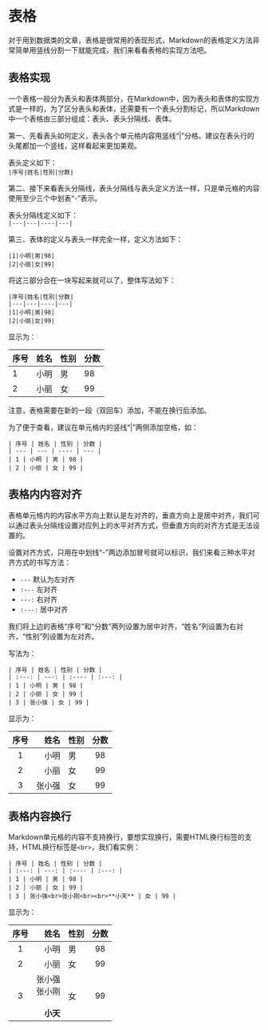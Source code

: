 # 表格
对于用到数据类的文章，表格是很常用的表现形式，Markdown的表格定义方法非常简单用竖线分割一下就能完成，我们来看看表格的实现方法吧。

## 表格实现
一个表格一般分为表头和表体两部分，在Markdown中，因为表头和表体的实现方式是一样的，为了区分表头和表体，还需要有一个表头分割标记，所以Markdown中一个表格由三部分组成：表头、表头分隔线、表体。

第一、先看表头如何定义，表头各个单元格内容用竖线“|”分格。建议在表头行的头尾都加一个竖线，这样看起来更加美观。

表头定义如下：  
`|序号|姓名|性别|分数|`

第二、接下来看表头分隔线，表头分隔线与表头定义方法一样，只是单元格的内容使用至少三个中划表“-”表示。

表头分隔线定义如下：  
`|---|---|----|---|`

第三、表体的定义与表头一样完全一样，定义方法如下：  

    |1|小明|男|98|
    |2|小丽|女|99|
    
将这三部分合在一块写起来就可以了，整体写法如下：

    |序号|姓名|性别|分数|   
    |---|---|----|---|
    |1|小明|男|98|
    |2|小丽|女|99|
    
显示为：  

|序号|姓名|性别|分数|   
|---|---|----|---|
|1|小明|男|98|
|2|小丽|女|99|

注意，表格需要在新的一段（双回车）添加，不能在换行后添加。

为了便于查看，建议在单元格内的竖线“|”两侧添加空格，如：

    | 序号 | 姓名 | 性别 | 分数 |   
    | --- | --- | ---- | --- |
    | 1 | 小明 | 男 | 98 |
    | 2 | 小丽 | 女 | 99 |
    
## 表格内内容对齐
表格单元格内的内容水平方向上默认是左对齐的，垂直方向上是居中对齐，我们可以通过表头分隔线设置对应列上的水平对齐方式，但垂直方向的对齐方式是无法设置的。

设置对齐方式，只用在中划线“-”两边添加冒号就可以标识，我们来看三种水平对齐方式的书写方法：

+ `---` 默认为左对齐
+ `:---` 左对齐
+  `---:` 右对齐
+  `:---:` 居中对齐

我们将上边的表格“序号”和“分数”两列设置为居中对齐，“姓名”列设置为右对齐，“性别”列设置为左对齐。

写法为：

    | 序号 | 姓名 | 性别 | 分数 |   
    | :---: | ---: | :---- | :---: |
    | 1 | 小明 | 男 | 98 |
    | 2 | 小丽 | 女 | 99 |
    | 3 | 张小强 | 女 | 99 |
    
显示为：

| 序号 | 姓名 | 性别 | 分数 |   
| :---: | ---: | :---- | :---: |
| 1 | 小明 | 男 | 98 |
| 2 | 小丽 | 女 | 99 |
| 3 | 张小强 | 女 | 99 |

## 表格内容换行
Markdown单元格的内容不支持换行，要想实现换行，需要HTML换行标签的支持，HTML换行标签是`<br>`，我们看实例：

    | 序号 | 姓名 | 性别 | 分数 |   
    | :---: | ---: | :---- | :---: |
    | 1 | 小明 | 男 | 98 |
    | 2 | 小丽 | 女 | 99 |
    | 3 | 张小强<br>张小刚<br><br>**小天** | 女 | 99 |

显示为：

| 序号 | 姓名 | 性别 | 分数 |   
| :---: | ---: | :---- | :---: |
| 1 | 小明 | 男 | 98 |
| 2 | 小丽 | 女 | 99 |
| 3 | 张小强<br>张小刚<br><br>**小天** | 女 | 99 |